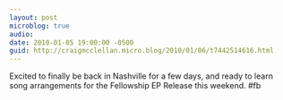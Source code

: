```yaml
---
layout: post
microblog: true
audio: 
date: 2010-01-05 19:00:00 -0500
guid: http://craigmcclellan.micro.blog/2010/01/06/t7442514616.html
---
```

Excited to finally be back in Nashville for a few days, and ready to learn song arrangements for the Fellowship EP Release this weekend. #fb
